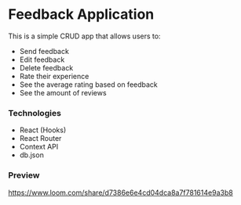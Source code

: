 # Feedback Application

This is a simple CRUD app that allows users to:

- Send feedback
- Edit feedback
- Delete feedback
- Rate their experience
- See the average rating based on feedback
- See the amount of reviews

### Technologies

- React (Hooks)
- React Router
- Context API
- db.json

### Preview

https://www.loom.com/share/d7386e6e4cd04dca8a7f781614e9a3b8

##


